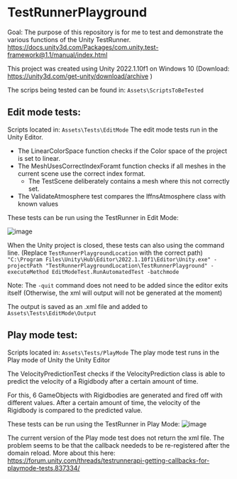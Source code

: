 # TestRunnerPlayground
 
Goal: The purpose of this repository is for me to test and demonstrate the various functions of the Unity TestRunner.
https://docs.unity3d.com/Packages/com.unity.test-framework@1.1/manual/index.html

This project was created using Unity 2022.1.10f1 on Windows 10 (Download: https://unity3d.com/get-unity/download/archive )

The scrips being tested can be found in: ```Assets\ScriptsToBeTested```

## Edit mode tests:
Scripts located in: ```Assets\Tests\EditMode```
The edit mode tests run in the Unity Editor.
- The LinearColorSpace function checks if the Color space of the project is set to linear.
- The MeshUsesCorrectIndexForamt function checks if all meshes in the current scene use the correct index format.
  - The TestScene deliberately contains a mesh where this not correctly set.
- The ValidateAtmosphere test compares the IffnsAtmosphere class with known values

These tests can be run using the TestRunner in Edit Mode:

![image](https://user-images.githubusercontent.com/18383974/190451418-537d1d3c-34fc-41eb-868b-9c9bd208caf4.png)

When the Unity project is closed, these tests can also using the command line.
(Replace ```TestRunnerPlaygroundLocation``` with the correct path)
```"C:\Program Files\Unity\Hub\Editor\2022.1.10f1\Editor\Unity.exe" -projectPath "TestRunnerPlaygroundLocation\TestRunnerPlayground" -executeMethod EditModeTest.RunAutomatedTest -batchmode```

Note: The ```-quit``` command does not need to be added since the editor exits itself (Otherwise, the xml will output will not be generated at the moment)

The output is saved as an .xml file and added to ```Assets\Tests\EditMode\Output```

## Play mode test:
Scripts located in: ```Assets\Tests/PlayMode```
The play mode test runs in the Play mode of Unity the Unity Editor

The VelocityPredictionTest checks if the VelocityPrediction class is able to predict the velocity of a Rigidbody after a certain amount of time.

For this, 6 GameObjects with Rigidbodies are generated and fired off with different values. After a certain amount of time, the velocity of the Rigidbody is compared to the predicted value.

These tests can be run using the TestRunner in Play Mode:
![image](https://user-images.githubusercontent.com/18383974/190453277-b5514045-6540-4224-88d8-d4e8169f2b00.png)

The current version of the Play mode test does not return the xml file. The problem seems to be that the callback neededs to be re-registered after the domain reload. More about this here: https://forum.unity.com/threads/testrunnerapi-getting-callbacks-for-playmode-tests.837334/